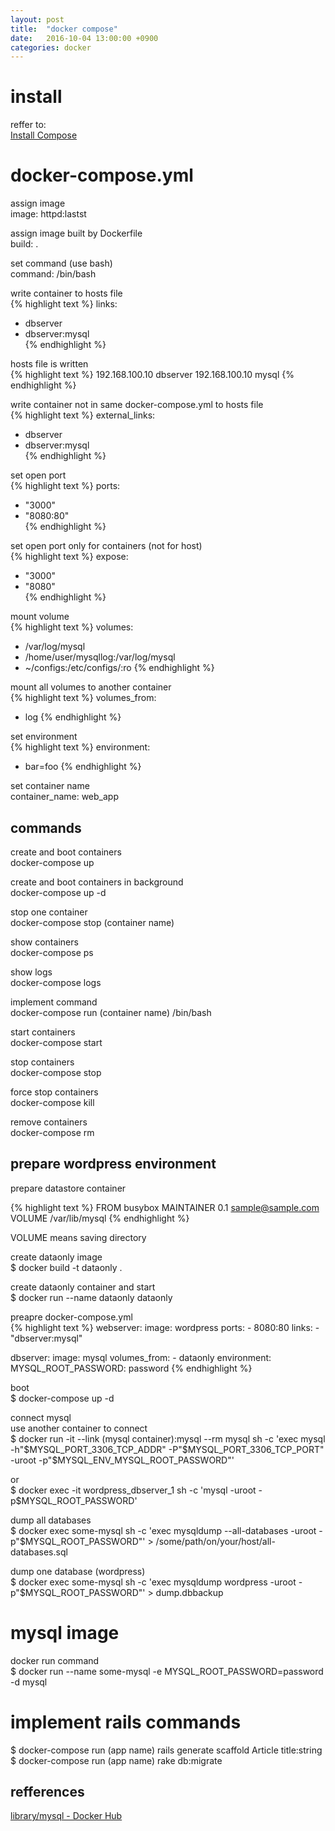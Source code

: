 ```yaml
---
layout: post
title:  "docker compose"
date:   2016-10-04 13:00:00 +0900
categories: docker
---
```


# install

reffer to:  
[Install Compose](https://docs.docker.com/compose/install/)

# docker-compose.yml

assign image  
image: httpd:lastst  

assign image built by Dockerfile  
build: .  

set command (use bash)  
command: /bin/bash  

write container to hosts file  
{% highlight text %}
links:
- dbserver  
- dbserver:mysql  
{% endhighlight %}

hosts file is written  
{% highlight text %}
192.168.100.10 dbserver
192.168.100.10 mysql
{% endhighlight %}

write container not in same docker-compose.yml to hosts file  
{% highlight text %}
external_links:
- dbserver  
- dbserver:mysql  
{% endhighlight %}

set open port  
{% highlight text %}
ports:
- "3000"  
- "8080:80"  
{% endhighlight %}

set open port only for containers (not for host)  
{% highlight text %}
expose:
- "3000"  
- "8080"  
{% endhighlight %}

mount volume  
{% highlight text %}
volumes:
- /var/log/mysql
- /home/user/mysqllog:/var/log/mysql
- ~/configs:/etc/configs/:ro
{% endhighlight %}

mount all volumes to another container  
{% highlight text %}
volumes_from:
- log
{% endhighlight %}

set environment  
{% highlight text %}
environment:
- bar=foo
{% endhighlight %}

set container name  
container_name: web_app

## commands

create and boot containers  
docker-compose up

create and boot containers in background  
docker-compose up -d

stop one container  
docker-compose stop (container name)

show containers  
docker-compose ps

show logs  
docker-compose logs

implement command  
docker-compose run (container name) /bin/bash

start containers  
docker-compose start

stop containers  
docker-compose stop

force stop containers  
docker-compose kill

remove containers  
docker-compose rm

## prepare wordpress environment

prepare datastore container  

{% highlight text %}
FROM busybox
MAINTAINER 0.1 sample@sample.com
VOLUME /var/lib/mysql
{% endhighlight %}

VOLUME means saving directory  

create dataonly image  
$ docker build -t dataonly .

create dataonly container and start  
$ docker run --name dataonly dataonly

preapre docker-compose.yml  
{% highlight text %}
webserver:
  image: wordpress
  ports:
    - 8080:80
  links:
    - "dbserver:mysql"

dbserver:
  image: mysql
  volumes_from:
    - dataonly
  environment:
    MYSQL_ROOT_PASSWORD: password
{% endhighlight %}

boot  
$ docker-compose up -d

connect mysql  
use another container to connect  
$ docker run -it --link (mysql container):mysql --rm mysql sh -c 'exec mysql -h"$MYSQL_PORT_3306_TCP_ADDR" -P"$MYSQL_PORT_3306_TCP_PORT" -uroot -p"$MYSQL_ENV_MYSQL_ROOT_PASSWORD"'

or  
$ docker exec -it wordpress_dbserver_1 sh -c 'mysql -uroot -p$MYSQL_ROOT_PASSWORD'

dump all databases  
$ docker exec some-mysql sh -c 'exec mysqldump --all-databases -uroot -p"$MYSQL_ROOT_PASSWORD"' > /some/path/on/your/host/all-databases.sql

dump one database (wordpress)  
$ docker exec some-mysql sh -c 'exec mysqldump wordpress -uroot -p"$MYSQL_ROOT_PASSWORD"' > dump.dbbackup

# mysql image

docker run command  
$ docker run --name some-mysql -e MYSQL_ROOT_PASSWORD=password -d mysql

# implement rails commands

$ docker-compose run (app name) rails generate scaffold Article title:string  
$ docker-compose run (app name) rake db:migrate  

## refferences

[library/mysql \- Docker Hub](https://hub.docker.com/_/mysql/)

